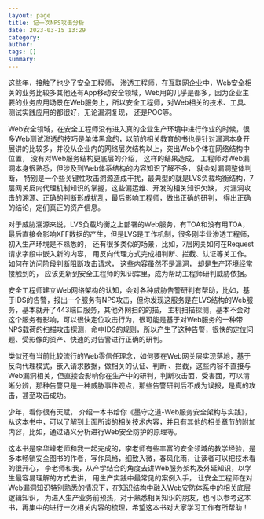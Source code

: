 ```yaml
---
layout: page
title: 记一次NPS攻击分析 
date: 2023-03-15 13:29
category: 
author: 
tags: []
summary: 
---
```


这些年，接触了也少了安全工程师， 渗透工程师，在互联网企业中，Web安全相关的业务比较多其他还有App移动安全领域，Web用的几乎是都多，因为企业主要的业务应用场景在Web服务上，所以安全工程师，对Web相关的技术、工具、测试实践应用的都很好，无论漏洞复现， 还是POC等。

Web安全领域，在安全工程师没有进入真的企业生产环境中进行作业的时候，很多Web测试渗透的技巧是单体黑盒的，以前的相关教育的书也是针对漏洞本身开展讲的比较多，并没从企业内的网络层次结构以上，突出Web个体在网络结构中位置， 没有对Web服务结构更底层的介绍， 这样的结果造成， 工程师对Web漏洞本身很熟悉，但涉及到Web体系结构的内容知识了解不多， 就会对漏洞整体判断， 特别是一个些关键性攻击溯源造成干扰，最典型的就是LVS负载均衡结构，7层网关反向代理机制知识的掌握，这些偏运维、开发的相关知识欠缺， 对漏洞攻击的溯源、正确的判断形成扰乱，最后影响工程师，做出正确的研判， 得出正确的结论，定们真正的资产信息。

对于威胁溯源来说，LVS负载均衡之上部署的Web服务，有TOA和没有用TOA，最后直接会影响XFF数据的产生，但是LVS是工作机制，很多刚毕业渗透工程师，初入生产环境是不熟悉的， 还有很多类似的场景，比如，7层网关如何在Request请求字段中嵌入新的内容， 用反向代理方式完成相判断、拦截、认证等关工作。如何在访问阶段判断阻断攻击请求， 这些内容虽然不是漏洞， 却是生产环境经常接触到的， 应该更新到安全工程师的知识库里，成为帮助工程师研判威胁依据。

安全工程师建立Web网络架构的认知，会对各种威胁告警研判有帮助，比如，基于IDS的告警，报出一个服务有NPS攻击，但你发现这服务是在LVS结构的Web服务，基本就开了443端口服务，其他外网扫的的描， 主机扫描探测，基本不会对这个服务有影响，可以很快定位攻击行为，很可能是基于对Web服务的一种带NPS载荷的扫描攻击探测，命中IDS的规则，所以产生了这种告警，很快的定位问题、受影像的资产、快速的对告警进行正确的研判。

类似还有当前比较流行的Web零信任理念，如何要在Web网关层实现落地，基于反向代理模式，嵌入请求数据，做相关的认证、判断 、拦截，这些内容不直接与Web漏洞相关，但直接会影响你在生产中的研判，判断攻击面，受害面，可以清晰分辨，那种告警只是一种威胁事件观点，那些告警研判后不成为误报，是真的攻击，甚至攻击成功。

少年，看你很有天赋， 介绍一本书给你《墨守之道-Web服务安全架构与实践》， 从这本书中，可以了解到上面所谈的相关技术内容，并且有其他的相关章节的附加内容，比如，通过语义分析进行Web安全防护的原理等。

这本书是李华峰老师和我一起完成的，李老师有些丰富的安全领域的教学经验，是多本畅销安全图书的作者，写作风格，细致入微，春风化雨，让读者可以把技术看的很开心， 李老师和我，从产学结合的角度去讲Web服务架构及外延知识，以学生最容易理解的方式去讲， 用生产实践中最常见的案例入手， 让安全工程师在对Web漏洞知识特别熟悉的情况下，在知识结构中融入Web安防体系中的相关底层逻辑知识， 为进入生产业务前预热，对于熟悉相关知识的朋友，也可以参考这本书，再集中的进行一次相关内容的梳理，希望这本书对大家学习工作有所帮助！


